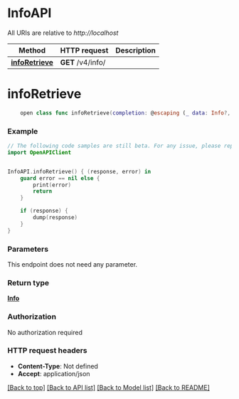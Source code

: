 # InfoAPI

All URIs are relative to *http://localhost*

Method | HTTP request | Description
------------- | ------------- | -------------
[**infoRetrieve**](InfoAPI.md#inforetrieve) | **GET** /v4/info/ | 


# **infoRetrieve**
```swift
    open class func infoRetrieve(completion: @escaping (_ data: Info?, _ error: Error?) -> Void)
```



### Example
```swift
// The following code samples are still beta. For any issue, please report via http://github.com/OpenAPITools/openapi-generator/issues/new
import OpenAPIClient


InfoAPI.infoRetrieve() { (response, error) in
    guard error == nil else {
        print(error)
        return
    }

    if (response) {
        dump(response)
    }
}
```

### Parameters
This endpoint does not need any parameter.

### Return type

[**Info**](Info.md)

### Authorization

No authorization required

### HTTP request headers

 - **Content-Type**: Not defined
 - **Accept**: application/json

[[Back to top]](#) [[Back to API list]](../README.md#documentation-for-api-endpoints) [[Back to Model list]](../README.md#documentation-for-models) [[Back to README]](../README.md)

